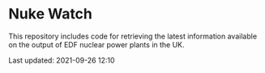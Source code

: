 # Nuke Watch

This repository includes code for retrieving the latest information available on the output of EDF nuclear power plants in the UK.

Last updated: 2021-09-26 12:10
